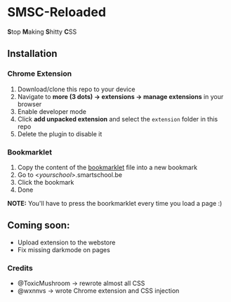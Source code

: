 # SMSC-Reloaded
**S**top **M**aking **S**hitty **C**SS

## Installation
### Chrome Extension
1. Download/clone this repo to your device
2. Navigate to **more (3 dots) -> extensions -> manage extensions** in your browser
3. Enable developer mode
4. Click **add unpacked extension** and select the `extension` folder in this repo
5. Delete the plugin to disable it

### Bookmarklet
1. Copy the content of the [bookmarklet](https://github.com/wxnnvs/SMSC-Reloaded/raw/main/bookmarklet) file into a new bookmark
2. Go to <*yourschool*>.smartschool.be
3. Click the bookmark
4. Done

**NOTE:** You'll have to press the boorkmarklet every time you load a page :)

## Coming soon:
- Upload extension to the webstore
- Fix missing darkmode on pages

### Credits
- @ToxicMushroom -> rewrote almost all CSS
- @wxnnvs -> wrote Chrome extension and CSS injection
